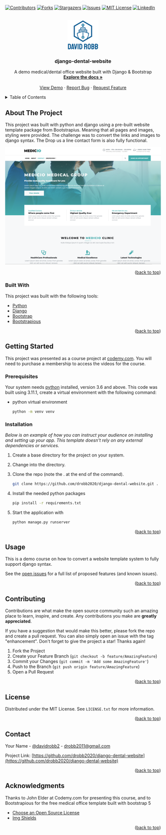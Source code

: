 <div id="top"></div>
<!--
*** Thanks for checking out the Best-README-Template. If you have a suggestion
*** that would make this better, please fork the repo and create a pull request
*** or simply open an issue with the tag "enhancement".
*** Don't forget to give the project a star!
*** Thanks again! Now go create something AMAZING! :D
-->

<!-- PROJECT SHIELDS -->
<!--
*** I'm using markdown "reference style" links for readability.
*** Reference links are enclosed in brackets [ ] instead of parentheses ( ).
*** See the bottom of this document for the declaration of the reference variables
*** for contributors-url, forks-url, etc. This is an optional, concise syntax you may use.
*** https://www.markdownguide.org/basic-syntax/#reference-style-links
-->

[![Contributors][contributors-shield]][contributors-url]
[![Forks][forks-shield]][forks-url]
[![Stargazers][stars-shield]][stars-url]
[![Issues][issues-shield]][issues-url]
[![MIT License][license-shield]][license-url]
[![LinkedIn][linkedin-shield]][linkedin-url]

<!-- PROJECT LOGO -->
<br />
<div align="center">
  <a href="https://github.com/drobb2020/django-dental-website">
    <img src="static/assets/logo.png" alt="Logo" width="100">
  </a>

  <h3 align="center">django-dental-website</h3>

  <p align="center">
    A demo medical/dental office website built with Django & Bootstrap
    <br />
    <a href="https://github.com/drobb2020/django-dental-website"><strong>Explore the docs »</strong></a>
    <br />
    <br />
    <a href="https://github.com/drobb2020/django-dental-website">View Demo</a>
    ·
    <a href="https://github.com/drobb2020/django-dental-website/issues">Report Bug</a>
    ·
    <a href="https://github.com/drobb2020/django-dental-website/issues">Request Feature</a>
  </p>
</div>

<!-- TABLE OF CONTENTS -->
<details>
  <summary>Table of Contents</summary>
  <ol>
    <li>
      <a href="#about-the-project">About The Project</a>
      <ul>
        <li><a href="#built-with">Built With</a></li>
      </ul>
    </li>
    <li>
      <a href="#getting-started">Getting Started</a>
      <ul>
        <li><a href="#prerequisites">Prerequisites</a></li>
        <li><a href="#installation">Installation</a></li>
      </ul>
    </li>
    <li><a href="#usage">Usage</a></li>
    <li><a href="#contributing">Contributing</a></li>
    <li><a href="#license">License</a></li>
    <li><a href="#contact">Contact</a></li>
    <li><a href="#acknowledgments">Acknowledgments</a></li>
  </ol>
</details>

<!-- ABOUT THE PROJECT -->

## About The Project

This project was built with python and django using a pre-built website template package from Bootstrapius. Meaning that all pages and images, styling were provided. The challenge was to convert the links and images to django syntax. The Drop us a line contact form is also fully functional.

[![Product Name Screen Shot][product-screenshot]](https://example.com)

<p align="right">(<a href="#top">back to top</a>)</p>

### Built With

This project was built with the following tools:

- [Python](https://python.org)
- [Django](https://www.djangoproject.com/)
- [Bootstrap](https://getbootstrap.com)
- [Bootstrapious](https://bootstrapious.com/)

<p align="right">(<a href="#top">back to top</a>)</p>

<!-- GETTING STARTED -->

## Getting Started

This project was presented as a course project at [codemy.com](https://codemy.com). You will need to purchase a membership to access the videos for the course.

### Prerequisites

Your system needs [python](https://python.org) installed, version 3.6 and above. This code was built using 3.11.1, create a virtual environment with the following command:

- python virtual environment

   ```sh
   python -m venv venv
   ```

### Installation

_Below is an example of how you can instruct your audience on installing and setting up your app. This template doesn't rely on any external dependencies or services._

1. Create a base directory for the project on your system.

2. Change into the directory.

3. Clone the repo (note the . at the end of the command).

   ```sh
   git clone https://github.com/drobb2020/django-dental-website.git .
   ```

4. Install the needed python packages

   ```sh
   pip install -r requirements.txt
   ```

5. Start the application with

   ```python
   python manage.py runserver
   ```

<p align="right">(<a href="#top">back to top</a>)</p>

<!-- USAGE EXAMPLES -->

## Usage

This is a demo course on how to convert a website template system to fully support django syntax.

See the [open issues](https://github.com/drobb2020/django-dental-website/issues) for a full list of proposed features (and known issues).

<p align="right">(<a href="#top">back to top</a>)</p>

<!-- CONTRIBUTING -->

## Contributing

Contributions are what make the open source community such an amazing place to learn, inspire, and create. Any contributions you make are **greatly appreciated**.

If you have a suggestion that would make this better, please fork the repo and create a pull request. You can also simply open an issue with the tag "enhancement".
Don't forget to give the project a star! Thanks again!

1. Fork the Project
2. Create your Feature Branch (`git checkout -b feature/AmazingFeature`)
3. Commit your Changes (`git commit -m 'Add some AmazingFeature'`)
4. Push to the Branch (`git push origin feature/AmazingFeature`)
5. Open a Pull Request

<p align="right">(<a href="#top">back to top</a>)</p>

<!-- LICENSE -->

## License

Distributed under the MIT License. See `LICENSE.txt` for more information.

<p align="right">(<a href="#top">back to top</a>)</p>

<!-- CONTACT -->

## Contact

Your Name - [@davidrobb2](https://twitter.com/davidrobb2) - drobb2011@gmail.com

Project Link: [https://github.com/drobb2020/django-dental-website](https://github.com/drobb2020/django-dental-website)

<p align="right">(<a href="#top">back to top</a>)</p>

<!-- ACKNOWLEDGMENTS -->

## Acknowledgments

Thanks to John Elder at Codemy.com for presenting this course, and to Bootstrapious for the free medical office template built with bootstrap 5

- [Choose an Open Source License](https://choosealicense.com)
- [Img Shields](https://shields.io)

<p align="right">(<a href="#top">back to top</a>)</p>

<!-- MARKDOWN LINKS & IMAGES -->
<!-- https://www.markdownguide.org/basic-syntax/#reference-style-links -->

[contributors-shield]: https://img.shields.io/github/contributors/drobb2020/django-dental-website.svg?style=for-the-badge
[contributors-url]: https://github.com/drobb2020/django-dental-website/graphs/contributors
[forks-shield]: https://img.shields.io/github/forks/drobb2020/django-dental-website.svg?style=for-the-badge
[forks-url]: https://github.com/drobb2020/django-dental-website/network/members
[stars-shield]: https://img.shields.io/github/stars/drobb2020/django-dental-website.svg?style=for-the-badge
[stars-url]: https://github.com/drobb2020/django-dental-website/stargazers
[issues-shield]: https://img.shields.io/github/issues/drobb2020/django-dental-website.svg?style=for-the-badge
[issues-url]: https://github.com/drobb2020/django-dental-website/issues
[license-shield]: https://img.shields.io/github/license/drobb2020/django-dental-website.svg?style=for-the-badge
[license-url]: https://github.com/drobb2020/django-dental-website/blob/master/LICENSE.txt
[linkedin-shield]: https://img.shields.io/badge/-LinkedIn-black.svg?style=for-the-badge&logo=linkedin&colorB=555
[linkedin-url]: https://linkedin.com/in/othneildrew
[product-screenshot]: static/assets/screenshot.png
